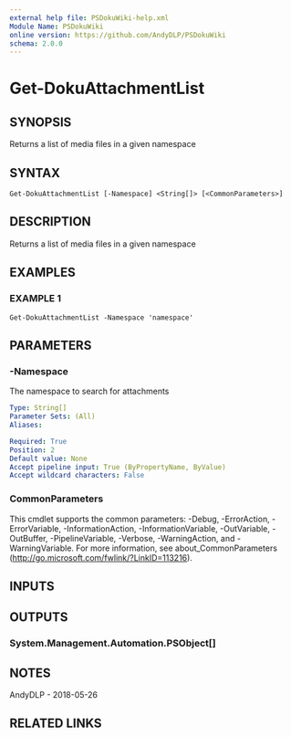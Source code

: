 ```yaml
---
external help file: PSDokuWiki-help.xml
Module Name: PSDokuWiki
online version: https://github.com/AndyDLP/PSDokuWiki
schema: 2.0.0
---
```


# Get-DokuAttachmentList

## SYNOPSIS
Returns a list of media files in a given namespace

## SYNTAX

```
Get-DokuAttachmentList [-Namespace] <String[]> [<CommonParameters>]
```

## DESCRIPTION
Returns a list of media files in a given namespace

## EXAMPLES

### EXAMPLE 1
```
Get-DokuAttachmentList -Namespace 'namespace'
```

## PARAMETERS

### -Namespace
The namespace to search for attachments

```yaml
Type: String[]
Parameter Sets: (All)
Aliases:

Required: True
Position: 2
Default value: None
Accept pipeline input: True (ByPropertyName, ByValue)
Accept wildcard characters: False
```

### CommonParameters
This cmdlet supports the common parameters: -Debug, -ErrorAction, -ErrorVariable, -InformationAction, -InformationVariable, -OutVariable, -OutBuffer, -PipelineVariable, -Verbose, -WarningAction, and -WarningVariable.
For more information, see about_CommonParameters (http://go.microsoft.com/fwlink/?LinkID=113216).

## INPUTS

## OUTPUTS

### System.Management.Automation.PSObject[]
## NOTES
AndyDLP - 2018-05-26

## RELATED LINKS
